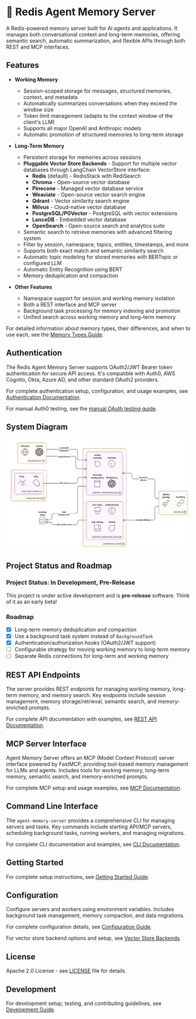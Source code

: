 # 🔮 Redis Agent Memory Server

A Redis-powered memory server built for AI agents and applications. It manages both conversational context and long-term memories, offering semantic search, automatic summarization, and flexible APIs through both REST and MCP interfaces.

## Features

- **Working Memory**

  - Session-scoped storage for messages, structured memories, context, and metadata
  - Automatically summarizes conversations when they exceed the window size
  - Token limit management (adapts to the context window of the client's LLM)
  - Supports all major OpenAI and Anthropic models
  - Automatic promotion of structured memories to long-term storage

- **Long-Term Memory**

  - Persistent storage for memories across sessions
  - **Pluggable Vector Store Backends** - Support for multiple vector databases through LangChain VectorStore interface:
    - **Redis** (default) - RedisStack with RediSearch
    - **Chroma** - Open-source vector database
    - **Pinecone** - Managed vector database service
    - **Weaviate** - Open-source vector search engine
    - **Qdrant** - Vector similarity search engine
    - **Milvus** - Cloud-native vector database
    - **PostgreSQL/PGVector** - PostgreSQL with vector extensions
    - **LanceDB** - Embedded vector database
    - **OpenSearch** - Open-source search and analytics suite
  - Semantic search to retrieve memories with advanced filtering system
  - Filter by session, namespace, topics, entities, timestamps, and more
  - Supports both exact match and semantic similarity search
  - Automatic topic modeling for stored memories with BERTopic or configured LLM
  - Automatic Entity Recognition using BERT
  - Memory deduplication and compaction

- **Other Features**
  - Namespace support for session and working memory isolation
  - Both a REST interface and MCP server
  - Background task processing for memory indexing and promotion
  - Unified search across working memory and long-term memory

For detailed information about memory types, their differences, and when to use each, see the [Memory Types Guide](docs/memory-types.md).

## Authentication

The Redis Agent Memory Server supports OAuth2/JWT Bearer token authentication for secure API access. It's compatible with Auth0, AWS Cognito, Okta, Azure AD, and other standard OAuth2 providers.

For complete authentication setup, configuration, and usage examples, see [Authentication Documentation](docs/authentication.md).

For manual Auth0 testing, see the [manual OAuth testing guide](manual_oauth_qa/README.md).

## System Diagram

![System Diagram](diagram.png)

## Project Status and Roadmap

### Project Status: In Development, Pre-Release

This project is under active development and is **pre-release** software. Think of it as an early beta!

### Roadmap

- [x] Long-term memory deduplication and compaction
- [x] Use a background task system instead of `BackgroundTask`
- [x] Authentication/authorization hooks (OAuth2/JWT support)
- [ ] Configurable strategy for moving working memory to long-term memory
- [ ] Separate Redis connections for long-term and working memory

## REST API Endpoints

The server provides REST endpoints for managing working memory, long-term memory, and memory search. Key endpoints include session management, memory storage/retrieval, semantic search, and memory-enriched prompts.

For complete API documentation with examples, see [REST API Documentation](docs/api.md).

## MCP Server Interface

Agent Memory Server offers an MCP (Model Context Protocol) server interface powered by FastMCP, providing tool-based memory management for LLMs and agents. Includes tools for working memory, long-term memory, semantic search, and memory-enriched prompts.

For complete MCP setup and usage examples, see [MCP Documentation](docs/mcp.md).

## Command Line Interface

The `agent-memory-server` provides a comprehensive CLI for managing servers and tasks. Key commands include starting API/MCP servers, scheduling background tasks, running workers, and managing migrations.

For complete CLI documentation and examples, see [CLI Documentation](docs/cli.md).

## Getting Started

For complete setup instructions, see [Getting Started Guide](docs/getting-started.md).

## Configuration

Configure servers and workers using environment variables. Includes background task management, memory compaction, and data migrations.

For complete configuration details, see [Configuration Guide](docs/configuration.md).

For vector store backend options and setup, see [Vector Store Backends](docs/vector-store-backends.md).

## License

Apache 2.0 License - see [LICENSE](LICENSE) file for details.

## Development

For development setup, testing, and contributing guidelines, see [Development Guide](docs/development.md).
